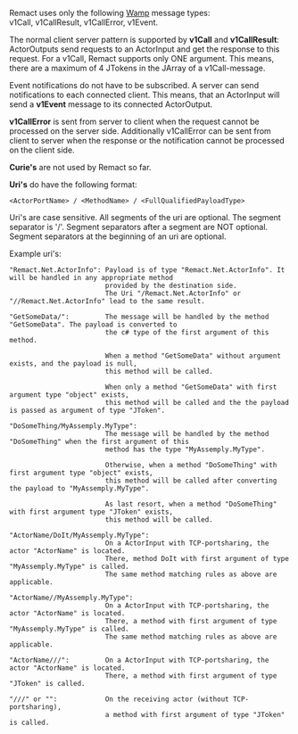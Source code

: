 ﻿
Remact uses only the following [Wamp](http://wamp.ws/) message types:  
v1Call, v1CallResult, v1CallError, v1Event.

The normal client server pattern is supported by **v1Call** and **v1CallResult**:
ActorOutputs send requests to an ActorInput and get the response to this request.
For a v1Call, Remact supports only ONE argument.
This means, there are a maximum of 4 JTokens in the JArray of a v1Call-message.

Event notifications do not have to be subscribed. A server can send notifications to each connected client.
This means, that an ActorInput will send a **v1Event** message to its connected ActorOutput.

**v1CallError** is sent from server to client when the request cannot be processed on the server side.
Additionally v1CallError can be sent from client to server when the response or the notification cannot 
be processed on the client side.

**Curie's** are not used by Remact so far.

**Uri's** do have the following format:

	<ActorPortName> / <MethodName> / <FullQualifiedPayloadType>

Uri's are case sensitive.
All segments of the uri are optional. The segment separator is '/'.
Segment separators after a segment are NOT optional.
Segment separators at the beginning of an uri are optional.

Example uri's:

	"Remact.Net.ActorInfo": Payload is of type "Remact.Net.ActorInfo". It will be handled in any appropriate method
                            provided by the destination side.
							The Uri "/Remact.Net.ActorInfo" or "//Remact.Net.ActorInfo" lead to the same result.

    "GetSomeData/":			The message will be handled by the method "GetSomeData". The payload is converted to
							the c# type of the first argument of this method.

							When a method "GetSomeData" without argument exists, and the payload is null, 
							this method will be called.

							When only a method "GetSomeData" with first argument type "object" exists, 
							this method will be called and the the payload is passed as argument of type "JToken".

    "DoSomeThing/MyAssemply.MyType": 
	                        The message will be handled by the method "DoSomeThing" when the first argument of this
	                        method has the type "MyAssemply.MyType".

							Otherwise, when a method "DoSomeThing" with first argument type "object" exists, 
							this method will be called after converting the payload to "MyAssemply.MyType".

							As last resort, when a method "DoSomeThing" with first argument type "JToken" exists, 
							this method will be called.

    "ActorName/DoIt/MyAssemply.MyType":
							On a ActorInput with TCP-portsharing, the actor "ActorName" is located.
							There, method DoIt with first argument of type "MyAssemply.MyType" is called.
							The same method matching rules as above are applicable.

    "ActorName//MyAssemply.MyType":
							On a ActorInput with TCP-portsharing, the actor "ActorName" is located.
							There, a method with first argument of type "MyAssemply.MyType" is called.
							The same method matching rules as above are applicable.

    "ActorName///":         On a ActorInput with TCP-portsharing, the actor "ActorName" is located.
							There, a method with first argument of type "JToken" is called.

	"///" or "":			On the receiving actor (without TCP-portsharing), 
	                        a method with first argument of type "JToken" is called.
